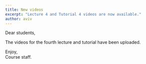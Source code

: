 ```yaml
---
title: New videos
excerpt: "Lecture 4 and Tutorial 4 videos are now available."
author: aviv
---
```


Dear students,

The videos for the fourth lecture and tutorial have been uploaded.

Enjoy,  
Course staff.


